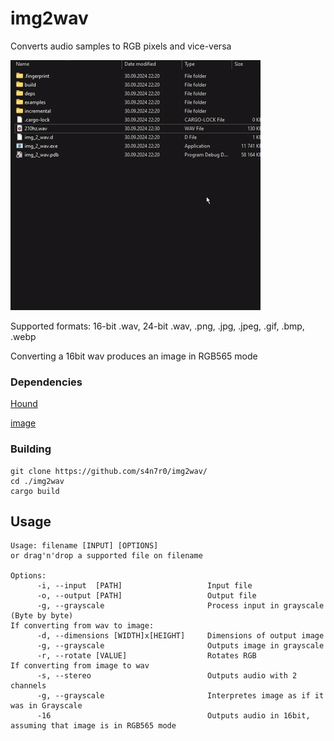 # img2wav
Converts audio samples to RGB pixels and vice-versa

![](https://github.com/s4n7r0/img2wav/blob/main/preview.gif)

Supported formats: 16-bit .wav, 24-bit .wav, .png, .jpg, .jpeg, .gif, .bmp, .webp

Converting a 16bit wav produces an image in RGB565 mode

### Dependencies
[Hound](https://crates.io/crates/hound)

[image](https://crates.io/crates/image)

### Building
```
git clone https://github.com/s4n7r0/img2wav/
cd ./img2wav
cargo build
```

## Usage
```
Usage: filename [INPUT] [OPTIONS]
or drag'n'drop a supported file on filename

Options:
      -i, --input  [PATH]                   Input file
      -o, --output [PATH]                   Output file
      -g, --grayscale                       Process input in grayscale (Byte by byte)
If converting from wav to image:
      -d, --dimensions [WIDTH]x[HEIGHT]     Dimensions of output image
      -g, --grayscale                       Outputs image in grayscale
      -r, --rotate [VALUE]                  Rotates RGB
If converting from image to wav
      -s, --stereo                          Outputs audio with 2 channels
      -g, --grayscale                       Interpretes image as if it was in Grayscale
      -16                                   Outputs audio in 16bit, assuming that image is in RGB565 mode
```
